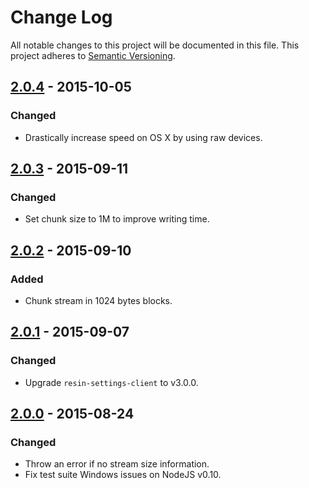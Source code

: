 # Change Log

All notable changes to this project will be documented in this file.
This project adheres to [Semantic Versioning](http://semver.org/).

## [2.0.4] - 2015-10-05

### Changed

- Drastically increase speed on OS X by using raw devices.

## [2.0.3] - 2015-09-11

### Changed

- Set chunk size to 1M to improve writing time.

## [2.0.2] - 2015-09-10

### Added

- Chunk stream in 1024 bytes blocks.

## [2.0.1] - 2015-09-07

### Changed

- Upgrade `resin-settings-client` to v3.0.0.

## [2.0.0] - 2015-08-24

### Changed

- Throw an error if no stream size information.
- Fix test suite Windows issues on NodeJS v0.10.

[2.0.4]: https://github.com/resin-io/resin-image-write/compare/v2.0.3...v2.0.4
[2.0.3]: https://github.com/resin-io/resin-image-write/compare/v2.0.2...v2.0.3
[2.0.2]: https://github.com/resin-io/resin-image-write/compare/v2.0.1...v2.0.2
[2.0.1]: https://github.com/resin-io/resin-image-write/compare/v2.0.0...v2.0.1
[2.0.0]: https://github.com/resin-io/resin-image-write/compare/v1.0.0...v2.0.0
